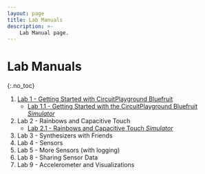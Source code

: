 ```yaml
---
layout: page
title: Lab Manuals
description: >-
    Lab Manual page.
---
```


# Lab Manuals

{:.no_toc}

1. [Lab 1 - Getting Started with CircuitPlayground Bluefruit](/assets/labs/lab1.md)
    * [Lab 1.1 - Getting Started with the CircuitPlayground Bluefruit *Simulator*](/assets/labs/lab1-sim.md)
2. Lab 2 - Rainbows and Capacitive Touch
    * [Lab 2.1 - Rainbows and Capacitive Touch *Simulator*](/assets/labs/lab2-sim.md)
3. Lab 3 - Synthesizers with Friends
4. Lab 4 - Sensors
5. Lab 5 - More Sensors (with logging)
6. Lab 8 - Sharing Sensor Data
6. Lab 9 - Accelerometer and Visualizations

